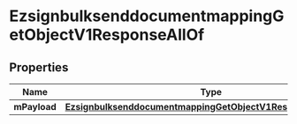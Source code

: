 

# EzsignbulksenddocumentmappingGetObjectV1ResponseAllOf

## Properties

Name | Type | Description | Notes
------------ | ------------- | ------------- | -------------
**mPayload** | [**EzsignbulksenddocumentmappingGetObjectV1ResponseMPayload**](EzsignbulksenddocumentmappingGetObjectV1ResponseMPayload.md) |  | 




